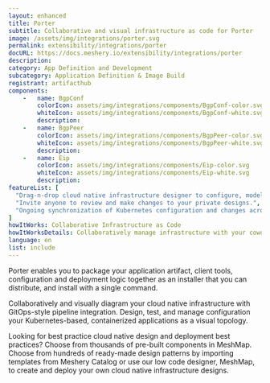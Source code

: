```yaml
---
layout: enhanced
title: Porter
subtitle: Collaborative and visual infrastructure as code for Porter
image: /assets/img/integrations/porter.svg
permalink: extensibility/integrations/porter
docURL: https://docs.meshery.io/extensibility/integrations/porter
description: 
category: App Definition and Development
subcategory: Application Definition & Image Build
registrant: artifacthub
components: 
	-	name: BgpConf
		colorIcon: assets/img/integrations/components/BgpConf-color.svg
		whiteIcon: assets/img/integrations/components/BgpConf-white.svg
		description: 
	-	name: BgpPeer
		colorIcon: assets/img/integrations/components/BgpPeer-color.svg
		whiteIcon: assets/img/integrations/components/BgpPeer-white.svg
		description: 
	-	name: Eip
		colorIcon: assets/img/integrations/components/Eip-color.svg
		whiteIcon: assets/img/integrations/components/Eip-white.svg
		description: 
featureList: [
  "Drag-n-drop cloud native infrastructure designer to configure, model, and deploy your workloads.",
  "Invite anyone to review and make changes to your private designs.",
  "Ongoing synchronization of Kubernetes configuration and changes across any number of clusters."
]
howItWorks: Collaborative Infrastructure as Code
howItWorksDetails: Collaboratively manage infrastructure with your coworkers synchronously sharing the same designs.
language: en
list: include
---
```

<p>
Porter enables you to package your application artifact, client tools, configuration and deployment logic together as an installer that you can distribute, and install with a single command.
</p>
<p>
    Collaboratively and visually diagram your cloud native infrastructure with GitOps-style pipeline integration. Design, test, and manage configuration your Kubernetes-based, containerized applications as a visual topology.
</p>
<p>
    Looking for best practice cloud native design and deployment best practices? Choose from thousands of pre-built components in MeshMap. Choose from hundreds of ready-made design patterns by importing templates from Meshery Catalog or use our low code designer, MeshMap, to create and deploy your own cloud native infrastructure designs.
</p>
